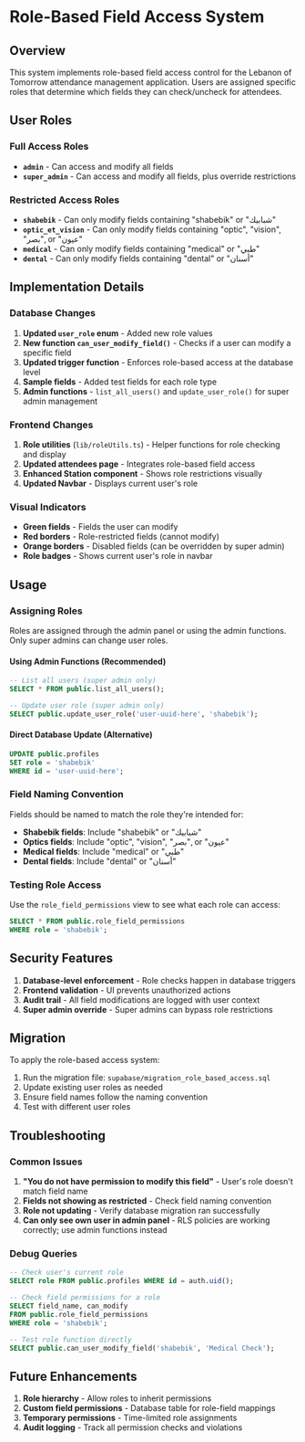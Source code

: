 # Role-Based Field Access System

## Overview

This system implements role-based field access control for the Lebanon of Tomorrow attendance management application. Users are assigned specific roles that determine which fields they can check/uncheck for attendees.

## User Roles

### Full Access Roles
- **`admin`** - Can access and modify all fields
- **`super_admin`** - Can access and modify all fields, plus override restrictions

### Restricted Access Roles
- **`shabebik`** - Can only modify fields containing "shabebik" or "شبابيك"
- **`optic_et_vision`** - Can only modify fields containing "optic", "vision", "بصر", or "عيون"
- **`medical`** - Can only modify fields containing "medical" or "طبي"
- **`dental`** - Can only modify fields containing "dental" or "أسنان"

## Implementation Details

### Database Changes

1. **Updated `user_role` enum** - Added new role values
2. **New function `can_user_modify_field()`** - Checks if a user can modify a specific field
3. **Updated trigger function** - Enforces role-based access at the database level
4. **Sample fields** - Added test fields for each role type
5. **Admin functions** - `list_all_users()` and `update_user_role()` for super admin management

### Frontend Changes

1. **Role utilities** (`lib/roleUtils.ts`) - Helper functions for role checking and display
2. **Updated attendees page** - Integrates role-based field access
3. **Enhanced Station component** - Shows role restrictions visually
4. **Updated Navbar** - Displays current user's role

### Visual Indicators

- **Green fields** - Fields the user can modify
- **Red borders** - Role-restricted fields (cannot modify)
- **Orange borders** - Disabled fields (can be overridden by super admin)
- **Role badges** - Shows current user's role in navbar

## Usage

### Assigning Roles

Roles are assigned through the admin panel or using the admin functions. Only super admins can change user roles.

#### Using Admin Functions (Recommended)

```sql
-- List all users (super admin only)
SELECT * FROM public.list_all_users();

-- Update user role (super admin only)
SELECT public.update_user_role('user-uuid-here', 'shabebik');
```

#### Direct Database Update (Alternative)

```sql
UPDATE public.profiles 
SET role = 'shabebik' 
WHERE id = 'user-uuid-here';
```

### Field Naming Convention

Fields should be named to match the role they're intended for:

- **Shabebik fields**: Include "shabebik" or "شبابيك"
- **Optics fields**: Include "optic", "vision", "بصر", or "عيون"
- **Medical fields**: Include "medical" or "طبي"
- **Dental fields**: Include "dental" or "أسنان"

### Testing Role Access

Use the `role_field_permissions` view to see what each role can access:

```sql
SELECT * FROM public.role_field_permissions 
WHERE role = 'shabebik';
```

## Security Features

1. **Database-level enforcement** - Role checks happen in database triggers
2. **Frontend validation** - UI prevents unauthorized actions
3. **Audit trail** - All field modifications are logged with user context
4. **Super admin override** - Super admins can bypass role restrictions

## Migration

To apply the role-based access system:

1. Run the migration file: `supabase/migration_role_based_access.sql`
2. Update existing user roles as needed
3. Ensure field names follow the naming convention
4. Test with different user roles

## Troubleshooting

### Common Issues

1. **"You do not have permission to modify this field"** - User's role doesn't match field name
2. **Fields not showing as restricted** - Check field naming convention
3. **Role not updating** - Verify database migration ran successfully
4. **Can only see own user in admin panel** - RLS policies are working correctly; use admin functions instead

### Debug Queries

```sql
-- Check user's current role
SELECT role FROM public.profiles WHERE id = auth.uid();

-- Check field permissions for a role
SELECT field_name, can_modify 
FROM public.role_field_permissions 
WHERE role = 'shabebik';

-- Test role function directly
SELECT public.can_user_modify_field('shabebik', 'Medical Check');
```

## Future Enhancements

1. **Role hierarchy** - Allow roles to inherit permissions
2. **Custom field permissions** - Database table for role-field mappings
3. **Temporary permissions** - Time-limited role assignments
4. **Audit logging** - Track all permission checks and violations
